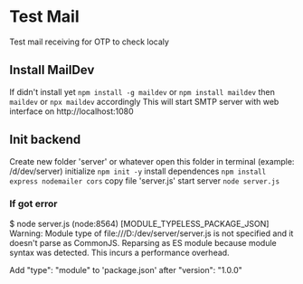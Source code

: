# Test Mail

Test mail receiving for OTP to check localy

## Install MailDev

If didn't install yet `npm install -g maildev` or `npm install maildev`
then `maildev` or `npx maildev` accordingly
This will start SMTP server with web interface on http://localhost:1080

## Init backend

Create new folder 'server' or whatever
open this folder in terminal (example: /d/dev/server)
initialize `npm init -y`
install dependences `npm install express nodemailer cors`
copy file 'server.js'
start server `node server.js`

### If got error

$ node server.js
(node:8564) [MODULE_TYPELESS_PACKAGE_JSON] Warning: Module type of file:///D:/dev/server/server.js is not specified and it doesn't parse as CommonJS.
Reparsing as ES module because module syntax was detected. This incurs a performance overhead.

Add "type": "module" to 'package.json' after "version": "1.0.0"
